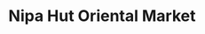 ---
title: "Nipa Hut Oriental Market"
url: /parma-heights/nipa-hut-oriental-market/
shop: Supermarkt
---